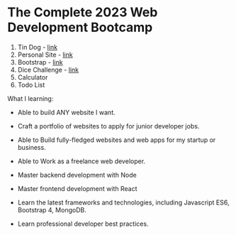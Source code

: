 # The Complete 2023 Web Development Bootcamp

1. Tin Dog - [link](https://aashikkk.github.io/web-development-bootcamp/TinDog/)
2. Personal Site -  [link](https://aashikkk.github.io/web-development-bootcamp/Personal%20Site/)
3. Bootstrap -  [link](https://aashikkk.github.io/web-development-bootcamp/Bootstrap/)
4. Dice Challenge - [link](https://aashikkk.github.io/web-development-bootcamp/Dice%20Challenge/)
5. Calculator
6. Todo List 

What I learning:

- Able to build ANY website I want.

- Craft a portfolio of websites to apply for junior developer jobs.

- Able to Build fully-fledged websites and web apps for my startup or business.

- Able to Work as a freelance web developer.

- Master backend development with Node

- Master frontend development with React

- Learn the latest frameworks and technologies, including Javascript ES6, Bootstrap 4, MongoDB.

- Learn professional developer best practices.


